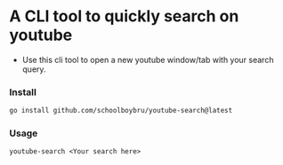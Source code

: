# A CLI tool to quickly search on youtube

* Use this cli tool to open a new youtube window/tab with your search query.

### Install
```sh
go install github.com/schoolboybru/youtube-search@latest
```

### Usage
```
youtube-search <Your search here>
```
